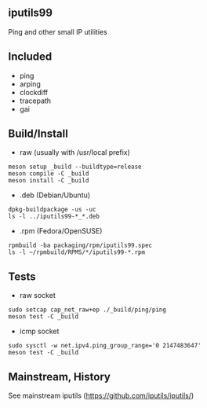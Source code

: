 iputils99
---------

Ping and other small IP utilities

Included
--------
- ping
- arping
- clockdiff
- tracepath
- gai

Build/Install
-------------
- raw (usually with /usr/local prefix)
```
meson setup _build --buildtype=release
meson compile -C _build
meson install -C _build
```
- .deb (Debian/Ubuntu)
```
dpkg-buildpackage -us -uc
ls -l ../iputils99-*_*.deb
```
- .rpm (Fedora/OpenSUSE)
```
rpmbuild -ba packaging/rpm/iputils99.spec
ls -l ~/rpmbuild/RPMS/*/iputils99-*.rpm
```

Tests
-----
- raw socket
```
sudo setcap cap_net_raw+ep ./_build/ping/ping
meson test -C _build
```

- icmp socket
```
sudo sysctl -w net.ipv4.ping_group_range='0 2147483647'
meson test -C _build
```

Mainstream, History
-------------------
See mainstream iputils (https://github.com/iputils/iputils/)

